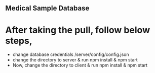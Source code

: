 ## Medical Sample Database

# After taking the pull, follow below steps,
- change database credentials /server/config/config.json
- change the directory to server & run npm install & npm start
- Now, change the directory to client & run npm install & npm start
